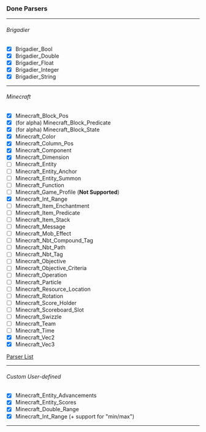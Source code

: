 ### Done Parsers
---

###### Brigadier
-  [x] Brigadier_Bool
-  [x] Brigadier_Double
-  [x] Brigadier_Float
-  [x] Brigadier_Integer
-  [x] Brigadier_String

---

###### Minecraft
-  [x] Minecraft_Block_Pos
-  [x] (for alpha) Minecraft_Block_Predicate
-  [x] (for alpha) Minecraft_Block_State
-  [x] Minecraft_Color
-  [x] Minecraft_Column_Pos
-  [x] Minecraft_Component
-  [x] Minecraft_Dimension
-  [ ] Minecraft_Entity
-  [ ] Minecraft_Entity_Anchor
-  [ ] Minecraft_Entity_Summon
-  [ ] Minecraft_Function
-  [ ] Minecraft_Game_Profile (**Not Supported**)
-  [x] Minecraft_Int_Range
-  [ ] Minecraft_Item_Enchantment
-  [ ] Minecraft_Item_Predicate
-  [ ] Minecraft_Item_Stack
-  [ ] Minecraft_Message
-  [ ] Minecraft_Mob_Effect
-  [ ] Minecraft_Nbt_Compound_Tag
-  [ ] Minecraft_Nbt_Path
-  [ ] Minecraft_Nbt_Tag
-  [ ] Minecraft_Objective
-  [ ] Minecraft_Objective_Criteria
-  [ ] Minecraft_Operation
-  [ ] Minecraft_Particle
-  [ ] Minecraft_Resource_Location
-  [ ] Minecraft_Rotation
-  [ ] Minecraft_Score_Holder
-  [ ] Minecraft_Scoreboard_Slot
-  [ ] Minecraft_Swizzle
-  [ ] Minecraft_Team
-  [ ] Minecraft_Time
-  [x] Minecraft_Vec2
-  [x] Minecraft_Vec3

[Parser List](https://minecraft.gamepedia.com/Argument_types)

---

###### Custom User-defined
-  [x] Minecraft_Entity_Advancements
-  [x] Minecraft_Entity_Scores
-  [x] Minecraft_Double_Range
-  [x] Minecraft_Int_Range (+ support for "min/max")

---
